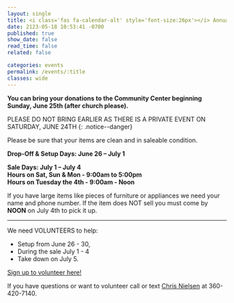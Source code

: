 ```yaml
---
layout: single
title: <i class='fas fa-calendar-alt' style='font-size:26px'></i> Annual Rummage Sale
date: 2123-05-18 10:53:41 -0700
published: true
show_date: false
read_time: false
related: false

categories: events
permalink: /events/:title
classes: wide
---
```

**You can bring your donations to the Community Center beginning Sunday, June 25th (after church please).**

PLEASE DO NOT BRING EARLIER AS THERE IS A PRIVATE EVENT ON SATURDAY, JUNE 24TH
{: .notice--danger}

Please be sure that your items are clean and in saleable condition.

**Drop-Off & Setup Days: June 26 – July 1**

**Sale Days: July 1 – July 4**<br>
**Hours on Sat, Sun & Mon - 9:00am to 5:00pm**<br>
**Hours on Tuesday the 4th - 9:00am - Noon**

If you have large items like pieces of furniture or appliances we need your name and phone number. If the item does NOT sell you must come by **NOON** on July 4th to pick it up.

***

We need VOLUNTEERS to help:
- Setup from June 26 - 30,
- During the sale July 1 - 4
- Take down on July 5.

[Sign up to volunteer here!](/lcia/volunteer)

If you have questions or want to volunteer call or text [Chris Nielsen](mailto:4nielsen@gmail.com) at 360-420-7140.
